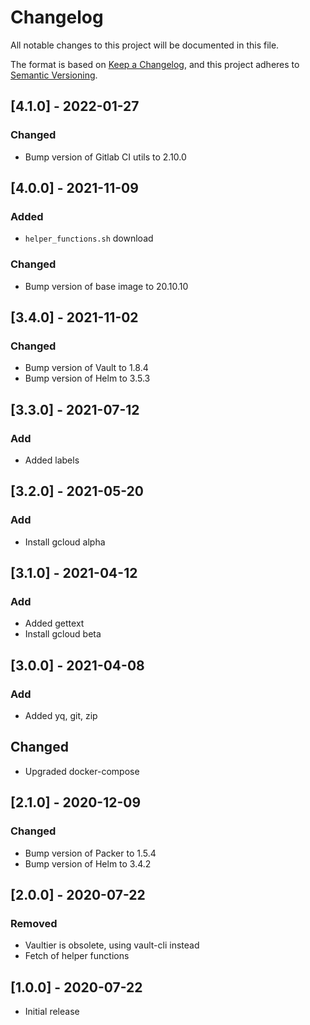 # Changelog
All notable changes to this project will be documented in this file.

The format is based on [Keep a Changelog](https://keepachangelog.com/en/1.0.0/),
and this project adheres to [Semantic Versioning](https://semver.org/spec/v2.0.0.html).

## [4.1.0] - 2022-01-27
### Changed
- Bump version of Gitlab CI utils to 2.10.0

## [4.0.0] - 2021-11-09
### Added
- `helper_functions.sh` download
### Changed
- Bump version of base image to 20.10.10

## [3.4.0] - 2021-11-02
### Changed
- Bump version of Vault to 1.8.4
- Bump version of Helm to 3.5.3

## [3.3.0] - 2021-07-12
### Add
- Added labels

## [3.2.0] - 2021-05-20
### Add
- Install gcloud alpha

## [3.1.0] - 2021-04-12
### Add
- Added gettext
- Install gcloud beta

## [3.0.0] - 2021-04-08
### Add
- Added yq, git, zip
## Changed
- Upgraded docker-compose

## [2.1.0] - 2020-12-09
### Changed
- Bump version of Packer to 1.5.4
- Bump version of Helm to 3.4.2


## [2.0.0] - 2020-07-22
### Removed
- Vaultier is obsolete, using vault-cli instead
- Fetch of helper functions

## [1.0.0] - 2020-07-22
- Initial release
